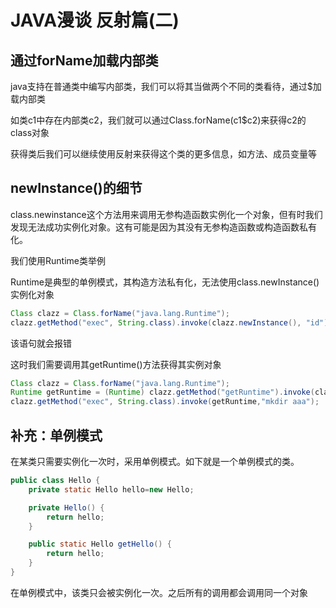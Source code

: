 # JAVA漫谈 反射篇(二)

## 通过forName加载内部类

java支持在普通类中编写内部类，我们可以将其当做两个不同的类看待，通过$加载内部类

如类c1中存在内部类c2，我们就可以通过Class.forName(c1$c2)来获得c2的class对象

获得类后我们可以继续使用反射来获得这个类的更多信息，如方法、成员变量等

## newInstance()的细节

class.newinstance这个方法用来调用无参构造函数实例化一个对象，但有时我们发现无法成功实例化对象。这有可能是因为其没有无参构造函数或构造函数私有化。



我们使用Runtime类举例

Runtime是典型的单例模式，其构造方法私有化，无法使用class.newInstance()实例化对象

```java
Class clazz = Class.forName("java.lang.Runtime");
clazz.getMethod("exec", String.class).invoke(clazz.newInstance(), "id");
```

该语句就会报错



这时我们需要调用其getRuntime()方法获得其实例对象

```java
Class clazz = Class.forName("java.lang.Runtime");
Runtime getRuntime = (Runtime) clazz.getMethod("getRuntime").invoke(clazz);
clazz.getMethod("exec", String.class).invoke(getRuntime,"mkdir aaa");
```



## 补充：单例模式

在某类只需要实例化一次时，采用单例模式。如下就是一个单例模式的类。

```java
public class Hello {
    private static Hello hello=new Hello;

    private Hello() {
        return hello;
    }

    public static Hello getHello() {
        return hello;
    }
}

```

在单例模式中，该类只会被实例化一次。之后所有的调用都会调用同一个对象

